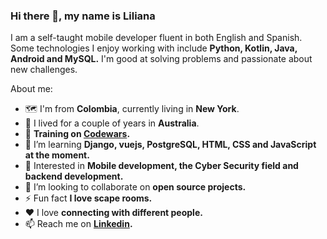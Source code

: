 ### Hi there 👋, my name is Liliana

I am a self-taught mobile developer fluent in both English and Spanish. Some technologies I enjoy working with include **Python, Kotlin, Java, Android and MySQL.** I'm good at solving problems and passionate about new challenges.

About me:

- 🗺 I'm from **Colombia**, currently living in **New York**.
- 🦘 I lived for a couple of years in **Australia**.
- 🥋 **Training on [Codewars](https://www.codewars.com/users/ligomezm).**
- 🌱 I’m learning **Django, vuejs, PostgreSQL, HTML, CSS and JavaScript at the moment.** 
- 🔐 Interested in **Mobile development, the Cyber Security field and backend development.**
- 👯 I’m looking to collaborate on **open source projects.**
- ⚡ Fun fact **I love scape rooms.**
- ♥ I love **connecting with different people.**
- 📫 Reach me on **[Linkedin](https://www.linkedin.com/in/ligomezm/).**


